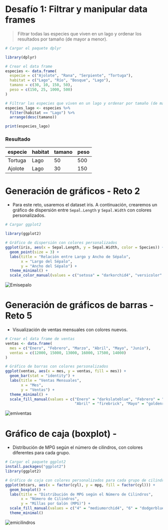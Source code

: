 
# Desafío 1: Filtrar y manipular data frames
> Filtrar todas las especies que viven en un lago y ordenar los resultados por tamaño (de mayor a menor).

```r
# Cargar el paquete dplyr

library(dplyr)

# Crear el data frame
especies <- data.frame(
  especie = c("Ajolote", "Rana", "Serpiente", "Tortuga"),
  habitat = c("Lago", "Río", "Bosque", "Lago"),
  tamano = c(30, 10, 150, 50),
  peso = c(150, 25, 1000, 500)
)

# Filtrar las especies que viven en un lago y ordenar por tamaño (de mayor a menor)
especies_lago <- especies %>%
  filter(habitat == "Lago") %>%
  arrange(desc(tamano))

print(especies_lago)
```

### Resultado

| especie | habitat | tamano | peso |
|---------|---------|--------|------|
| Tortuga | Lago    | 50     | 500  |
| Ajolote | Lago    | 30     | 150  |


# Generación de gráficos - Reto 2
* Para este reto, usaremos el dataset iris. A continuación, crearemos un gráfico de dispersión entre `Sepal.Length` y `Sepal.Width` con colores personalizados.

```r
# Cargar ggplot2

library(ggplot2)

# Gráfico de dispersión con colores personalizados
ggplot(iris, aes(x = Sepal.Length, y = Sepal.Width, color = Species)) +
  geom_point(size = 3) +
  labs(title = "Relación entre Largo y Ancho de Sépalo",
       x = "Largo del Sépalo",
       y = "Ancho del Sépalo") +
  theme_minimal() +
  scale_color_manual(values = c("setosa" = "darkorchid4", "versicolor" = "black", "virginica" = "goldenrod2"))
```
![Emisepalo](https://github.com/user-attachments/assets/5c60349e-0c79-411d-b2c0-94696086c238)


# Generación de gráficos de barras - Reto 5
* Visualización de ventas mensuales con colores nuevos.

```r
# Crear el data frame de ventas
ventas <- data.frame(
  mes = c("Enero", "Febrero", "Marzo", "Abril", "Mayo", "Junio"),
  ventas = c(12000, 15000, 13000, 16000, 17500, 14000)
)

# Gráfico de barras con colores personalizados
ggplot(ventas, aes(x = mes, y = ventas, fill = mes)) +
  geom_bar(stat = "identity") +
  labs(title = "Ventas Mensuales",
       x = "Mes",
       y = "Ventas") +
  theme_minimal() +
  scale_fill_manual(values = c("Enero" = "darkslateblue", "Febrero" = "darkcyan", "Marzo" = "darkolivegreen", 
                               "Abril" = "firebrick", "Mayo" = "goldenrod", "Junio" = "steelblue"))
```
![emiventas](https://github.com/user-attachments/assets/ca855464-23c5-4dd9-82b1-53cd9d382697)


# Gráfico de caja (boxplot) - 
* Distribución de MPG según el número de cilindros, con colores diferentes para cada grupo.

```r
# Cargar el paquete ggplot2
install.packages("ggplot2")
library(ggplot2)

# Gráfico de caja con colores personalizados para cada grupo de cilindros
ggplot(mtcars, aes(x = factor(cyl), y = mpg, fill = factor(cyl))) +
  geom_boxplot() +
  labs(title = "Distribución de MPG según el Número de Cilindros",
       x = "Número de Cilindros",
       y = "Millas por Galón (MPG)") +
  scale_fill_manual(values = c("4" = "mediumorchid4", "6" = "dodgerblue4", "8" = "darkorange3")) +
  theme_minimal()
```

![emicilindros](https://github.com/user-attachments/assets/4110a95e-c450-435b-8769-f742080a48fc)
